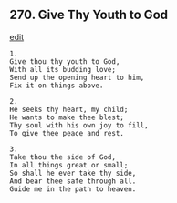 
## 270.  Give Thy Youth to God
[edit](https://docs.google.com/document/d/1x4X7q22v6QEgl7MQI51ExCEQdk8uMUMg/edit?mode=html)




    1.
    Give thou thy youth to God, 
    With all its budding love; 
    Send up the opening heart to him, 
    Fix it on things above. 

    2.
    He seeks thy heart, my child; 
    He wants to make thee blest; 
    Thy soul with his own joy to fill, 
    To give thee peace and rest. 

    3.
    Take thou the side of God, 
    In all things great or small; 
    So shall he ever take thy side, 
    And bear thee safe through all. 
    Guide me in the path to heaven.
